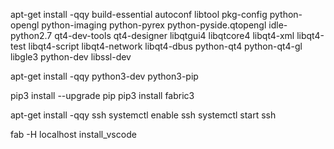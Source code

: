 

apt-get install -qqy build-essential autoconf libtool pkg-config python-opengl python-imaging python-pyrex python-pyside.qtopengl idle-python2.7 qt4-dev-tools qt4-designer libqtgui4 libqtcore4 libqt4-xml libqt4-test libqt4-script libqt4-network libqt4-dbus python-qt4 python-qt4-gl libgle3 python-dev libssl-dev


apt-get install -qqy python3-dev python3-pip

pip3 install --upgrade pip
pip3 install fabric3

apt-get install -qqy ssh
systemctl enable ssh 
systemctl start ssh

fab -H localhost install_vscode
